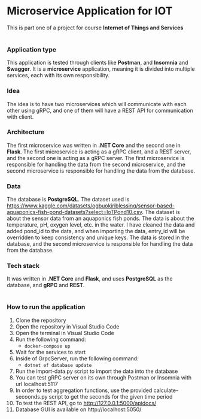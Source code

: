 # Microservice Application for IOT 
This is part one of a project for course **Internet of Things and Services**
<br>
<br>

### Application type
This application is tested through clients like **Postman**, and **Insomnia** and **Swagger**. It is a **microservice** application, meaning it is divided into multiple services, each with its own responsibility.
<br>

### Idea
The idea is to have two microservices which will communicate with each other using gRPC, and one of them will have a REST API for communication with client. 

### Architecture
The first microservice was written in **.NET Core** and the second one in **Flask**. The first microservice is acting as a gRPC client, and a REST server, and the second one is acting as a gRPC server. The first microservice is responsible for handling the data from the second microservice, and the second microservice is responsible for handling the data from the database.

### Data
The database is **PostgreSQL**. The dataset used is https://www.kaggle.com/datasets/ogbuokiriblessing/sensor-based-aquaponics-fish-pond-datasets?select=IoTPond10.csv. The dataset is about the sensor data from an aquaponics fish ponds. The data is about the temperature, pH, oxygen level, etc. in the water. I have cleaned the data and added pond_id to the data, and when importing the data, entry_id will be overridden to keep consistency and unique keys. The data is stored in the database, and the second microservice is responsible for handling the data from the database.

### Tech stack
It was written in **.NET Core** and **Flask**, and uses **PostgreSQL** as the database, and **gRPC** and **REST**.
<br>
<br>

### How to run the application
1. Clone the repository
2. Open the repository in Visual Studio Code
3. Open the terminal in Visual Studio Code
4. Run the following command:
    - `docker-compose up`
5. Wait for the services to start
6. Inside of GrpcServer, run the following command:
    - `dotnet ef database update`
7. Run the import-data.py script to import the data into the database
8. You can test gRPC server on its own through Postman or Insomnia with url localhost:5117
9. In order to test aggregation functions, use the provided calculate-secoonds.py script to get the seconds for the given time period
10. To test the REST API, go to http://127.0.0.1:5000/apidocs/
11. Database GUI is available on http://localhost:5050/ 
